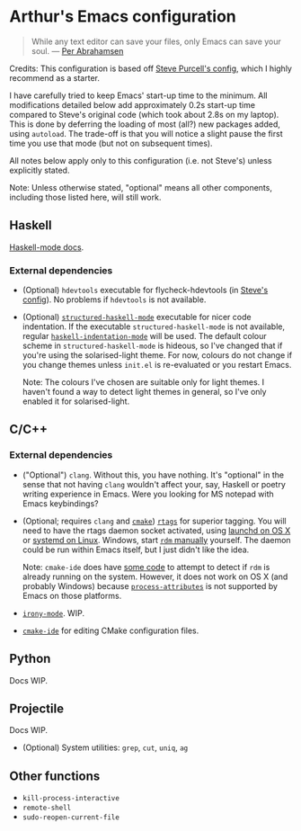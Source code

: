 <!-- -*- mode: gfm; truncate-lines: t; -*- -->

# Arthur's Emacs configuration #

> While any text editor can save your files, only Emacs can save your soul.
>     — [Per Abrahamsen](https://www.emacswiki.org/emacs/PerAbrahamsen)

Credits: This configuration is based off
[Steve Purcell's config](https://github.com/purcell/emacs.d), which I highly
recommend as a starter.

I have carefully tried to keep Emacs' start-up time to the minimum. All
modifications detailed below add approximately 0.2s start-up time compared to
Steve's original code (which took about 2.8s on my laptop). This is done by
deferring the loading of most (all?) new packages added, using `autoload`. The
trade-off is that you will notice a slight pause the first time you use that
mode (but not on subsequent times).

All notes below apply only to this configuration (i.e. not Steve's) unless
explicitly stated.

Note: Unless otherwise stated, "optional" means all other components, including
those listed here, will still work.

## Haskell ##

[Haskell-mode docs](https://haskell.github.io/haskell-mode/manual/latest/).

### External dependencies ###

  * (Optional) `hdevtools` executable for flycheck-hdevtools (in
    [Steve's config][purcell_flycheck-hdevtools]). No problems if `hdevtools` is
    not available.

[purcell_flycheck-hdevtools]: https://github.com/purcell/emacs.d/blob/ee9bd66d919b5acd93a49586f2039128fe474dc5/lisp/init-haskell.el#L26

  * (Optional) [`structured-haskell-mode`][structured-hs-mode_site] executable
    for nicer code indentation. If the executable `structured-haskell-mode` is
    not available, regular [`haskell-indentation-mode`][hs-mode_indent] will be
    used. The default colour scheme in `structured-haskell-mode` is hideous, so
    I've changed that if you're using the solarised-light theme. For now,
    colours do not change if you change themes unless `init.el` is re-evaluated
    or you restart Emacs.

    Note: The colours I've chosen are suitable only for light themes. I haven't
    found a way to detect light themes in general, so I've only enabled it for
    solarised-light.

[structured-hs-mode_site]: https://github.com/chrisdone/structured-haskell-mode
[hs-mode_indent]: https://haskell.github.io/haskell-mode/manual/latest/Indentation.html

## C/C++ ##

### External dependencies ###

  * ("Optional") `clang`. Without this, you have nothing. It's "optional" in the
    sense that not having `clang` wouldn't affect your, say, Haskell or poetry
    writing experience in Emacs. Were you looking for MS notepad with Emacs
    keybindings?

  * (Optional; requires `clang` and [`cmake`][cmake_site]) [`rtags`][rtags_site]
    for superior tagging. You will need to have the rtags daemon socket
    activated, using [launchd on OS X][rtags_OSX] or
    [systemd on Linux][rtags_linux]. Windows, start [`rdm` manually][rdm_manual]
    yourself. The daemon could be run within Emacs itself, but I just didn't
    like the idea.

    Note: `cmake-ide` does have [some code][cmake-ide_detect_rtags] to attempt
    to detect if `rdm` is already running on the system. However, it does not
    work on OS X (and probably Windows) because
    [`process-attributes`][emacs_man_processes] is not supported by Emacs on
    those platforms.

[cmake_site]: https://cmake.org/
[rtags_site]: https://github.com/Andersbakken/rtags
[rtags_OSX]: https://github.com/Andersbakken/rtags#integration-with-launchd-mac-os-x
[rtags_linux]: https://github.com/Andersbakken/rtags#integration-with-systemd-gnu-linux
[rdm_manual]: https://github.com/Andersbakken/rtags#usage
[cmake-ide_detect_rtags]: https://github.com/atilaneves/cmake-ide/blob/c227a23c3b6c02b2f1240ec5e496b63452a3111c/cmake-ide.el#L845
[emacs_man_processes]: https://www.gnu.org/software/emacs/manual/html_node/elisp/System-Processes.html

  * [`irony-mode`][irony-mode_site]. WIP.

[irony-mode_site]: https://github.com/Sarcasm/irony-mode

  * [`cmake-ide`][cmake-ide_site] for editing CMake configuration files.

[cmake-ide_site]: https://github.com/atilaneves/cmake-ide

## Python ##

Docs WIP.

## Projectile ##

Docs WIP.

  * (Optional) System utilities: `grep`, `cut`, `uniq`, `ag`

## Other functions ##

  * `kill-process-interactive`
  * `remote-shell`
  * `sudo-reopen-current-file`
